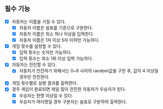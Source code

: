 ## 필수 기능
- [x] 자동차는 이름을 가질 수 있다.
  - [x] 자동차 이름은 쉼표를 기준으로 구분한다.
  - [x] 자동차 이름은 최소 하나 이상을 입력한다.
  - [x] 자동차 이름은 1자 이상 5자 이하만 가능하다.
- [x] 게임 횟수를 설정할 수 있다.
  - [x] 입력 횟수는 숫자만 가능하다.
  - [x] 입력 횟수는 최소 1회 이상 입력 가능하다.
- [x] 자동차는 전진할 수 있다.
  - [x] 자동차가 전진하기 위해서는 0~9 사이의 random값을 구한 후, 값이 4 이상일 경우만 전진한다.
- [x] 게임 횟수별로 실행 결과를 출력한다.
- [x] 경주 게임이 완료되면 제일 많이 전진한 자동차가 우승자가 된다.
  - [x] 우승자는 한명 이상일 수 있다.
  - [x] 우승자가 여러명일 경우 구분자는 쉼표로 구분하여 출력한다.
